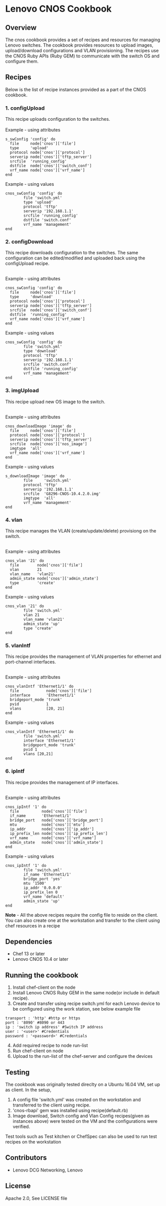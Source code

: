 # Lenovo CNOS Cookbook

## Overview
The cnos cookbook provides a set of recipes and resources for managing Lenovo
switches. The cookbook provides resources to upload images, upload/download
configurations and VLAN provisioning. The recipes use the CNOS Ruby APIs
(Ruby GEM) to communicate with the switch OS and configure them.

## Recipes

Below is the list of recipe instances provided as a part of the CNOS cookbook.

### 1. configUpload
This recipe uploads configuration to the switches.<br /><br />
Example - using attributes

```
s_swConfig 'config' do
  file     node['cnos']['file']
  type     'upload'
  protocol node['cnos']['protocol']
  serverip node['cnos']['tftp_server']
  srcfile  'running_config'
  dstfile  node['cnos']['switch_conf']
  vrf_name node['cnos']['vrf_name']
end

```

Example - using values

```
cnos_swConfig 'config' do
        file 'switch.yml'
        type 'upload'
        protocol 'tftp'
        serverip '192.168.1.1'
        srcfile 'running_config'
        dstfile 'switch.conf'
        vrf_name 'management'
end
```

### 2. configDownload

This recipe downloads configuration to the switches. The same configuration
can be edited/modified and uploaded back using the configUpload recipe. <br /><br />

Example - using attributes

```
cnos_swConfig 'config' do
  file     node['cnos']['file']
  type     'download'
  protocol node['cnos']['protocol']
  serverip node['cnos']['tftp_server']
  srcfile  node['cnos']['switch_conf']
  dstfile  'running_config'
  vrf_name node['cnos']['vrf_name']
end
```

Example - using values

```
cnos_swConfig 'config' do
        file 'switch.yml'
        type 'download'
        protocol 'tftp'
        serverip '192.168.1.1'
        srcfile 'switch.conf'
        dstfile 'running_config'
        vrf_name 'management'
end
```

### 3. imgUpload
This recipe upload new OS image to the switch. <br /><br />

Example - using attributes

```
cnos_downloadImage 'image' do
  file     node['cnos']['file']
  protocol node['cnos']['protocol']
  serverip node['cnos']['tftp_server']
  srcfile  node['cnos']['nos_image']
  imgtype  'all'
  vrf_name node['cnos']['vrf_name']
end
```

Example - using values

```
s_downloadImage 'image' do
        file     'switch.yml'
        protocol 'tftp'
        serverip '192.168.1.1'
        srcfile  'G8296-CNOS-10.4.2.0.img'
        imgtype  'all'
        vrf_name 'management'
end
```

### 4. vlan
This recipe manages the VLAN (create/update/delete) provisiong on the switch.<br /><br />

Example - using attributes

```
cnos_vlan '21' do
  file        node['cnos']['file']
  vlan        21
  vlan_name   'vlan21'
  admin_state node['cnos']['admin_state']
  type        'create'
end
```

Example - using values

```
cnos_vlan '21' do
        file 'switch.yml'
        vlan 21
        vlan_name 'vlan21'
        admin_state 'up'
        type 'create'
end
```

### 5. vlanIntf

This recipe provides the management of VLAN properties for ethernet and
port-channel interfaces.<br /><br />

Example - using attributes

```
cnos_vlanIntf 'Ethernet1/1' do
  file            node['cnos']['file']
  interface       'Ethernet1/1'
  bridgeport_mode 'trunk'
  pvid            1
  vlans           [20, 21]
end
```

Example - using values

```
cnos_vlanIntf 'Ethernet1/1' do
        file 'switch.yml'
        interface 'Ethernet1/1'
        bridgeport_mode 'trunk'
        pvid 1
        vlans [20,21]
end
```
### 6. ipIntf

This recipe provides the management of IP interfaces.<br /><br />

Example - using attributes

```
cnos_ipIntf '1' do
  file          node['cnos']['file']
  if_name       'Ethernet1/1'
  bridge_port   node['cnos']['bridge_port']
  mtu           node['cnos']['mtu']
  ip_addr       node['cnos']['ip_addr']
  ip_prefix_len node['cnos']['ip_prefix_len']
  vrf_name      node['cnos']['vrf_name']
  admin_state   node['cnos']['admin_state']
end
```

Example - using values

```
cnos_ipIntf '1' do
        file 'switch.yml'
        if_name 'Ethernet1/1'
        bridge_port 'yes'
        mtu '1500'
        ip_addr '0.0.0.0'
        ip_prefix_len 0
        vrf_name 'default'
        admin_state 'up'
end
```

**Note** - All the above recipes require the config file to reside on the client. You can also create one at the workstation and transfer to the client using chef resources in a recipe

## Dependencies
* Chef 13 or later
* Lenovo CNOS 10.4 or later

## Running the cookbook
1. Install chef-client on the node
2. Install Lenovo CNOS Ruby GEM in the same node(or include in default recipe).
3. Create and transfer using recipe switch.yml for each Lenovo device to be configured using the work
   station, see below example file

```
transport : 'http' #http or https
port : '8090' #8090 or 443
ip : 'switch ip address' #Switch IP address
user : '<user>' #Credentials
password : '<password>' #Credentials
```
4. Add required recipe to node run-list
5. Run chef-client on node
6. Upload to the run-list of the chef-server and configure the devices

## Testing
The cookbook was originally tested direclty on a Ubuntu 16.04 VM, set up as client.
In the setup,
1. A config file 'switch.yml' was created on the workstation and transferred to the client using recipe.
2. 'cnos-rbapi' gem was installed using recipe(default.rb)
3. Image download, Switch config and Vlan Config recipes(given as instances above) were tested on the VM and the configurations were verified.

Test tools such as Test kitchen or ChefSpec can also be used to run test recipes on the workstation


## Contributors
* Lenovo DCG Networking, Lenovo

## License
Apache 2.0, See LICENSE file
